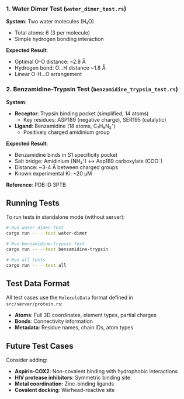 ### 1. Water Dimer Test (`water_dimer_test.rs`)

**System**: Two water molecules (H₂O)
- Total atoms: 6 (3 per molecule)
- Simple hydrogen bonding interaction

**Expected Result**:
- Optimal O-O distance: ~2.8 Å
- Hydrogen bond: O...H distance ~1.8 Å
- Linear O-H...O arrangement

### 2. Benzamidine-Trypsin Test (`benzamidine_trypsin_test.rs`)


**System**:
- **Receptor**: Trypsin binding pocket (simplified, 14 atoms)
  - Key residues: ASP189 (negative charge), SER195 (catalytic)
- **Ligand**: Benzamidine (18 atoms, C₇H₉N₂⁺)
  - Positively charged amidinium group

**Expected Result**:
- Benzamidine binds in S1 specificity pocket
- Salt bridge: Amidinium (NH₂⁺) ↔ Asp189 carboxylate (COO⁻)
- Distance: ~3-4 Å between charged groups
- Known experimental Ki: ~20 µM

**Reference**: PDB ID 3PTB
## Running Tests

To run tests in standalone mode (without server):

```bash
# Run water dimer test
cargo run -- --test water-dimer

# Run benzamidine-trypsin test
cargo run -- --test benzamidine-trypsin

# Run all tests
cargo run -- --test all
```

## Test Data Format

All test cases use the `MoleculeData` format defined in `src/server/protein.rs`:

- **Atoms**: Full 3D coordinates, element types, partial charges
- **Bonds**: Connectivity information
- **Metadata**: Residue names, chain IDs, atom types

## Future Test Cases

Consider adding:
- **Aspirin-COX2**: Non-covalent binding with hydrophobic interactions
- **HIV protease inhibitors**: Symmetric binding site
- **Metal coordination**: Zinc-binding ligands
- **Covalent docking**: Warhead-reactive site
